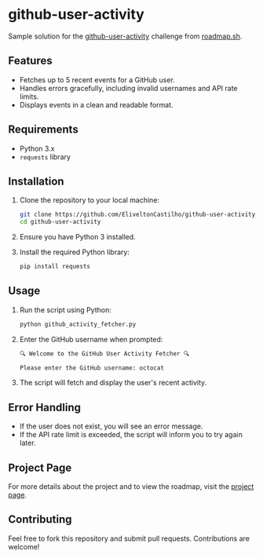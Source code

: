 # github-user-activity

Sample solution for the [github-user-activity](https://roadmap.sh/projects/github-user-activity) challenge from [roadmap.sh](https://roadmap.sh/).


## Features

- Fetches up to 5 recent events for a GitHub user.
- Handles errors gracefully, including invalid usernames and API rate limits.
- Displays events in a clean and readable format.

## Requirements

- Python 3.x
- `requests` library

## Installation

1. Clone the repository to your local machine:

    ```bash
    git clone https://github.com/EliveltonCastilho/github-user-activity.git
    cd github-user-activity
    ```

2. Ensure you have Python 3 installed.

3. Install the required Python library:

    ```bash
    pip install requests
    ```

## Usage

1. Run the script using Python:

    ```bash
    python github_activity_fetcher.py
    ```

2. Enter the GitHub username when prompted:

    ```bash
    🔍 Welcome to the GitHub User Activity Fetcher 🔍

    Please enter the GitHub username: octocat
    ```

3. The script will fetch and display the user's recent activity.

## Error Handling

- If the user does not exist, you will see an error message.
- If the API rate limit is exceeded, the script will inform you to try again later.

## Project Page

For more details about the project and to view the roadmap, visit the [project page](https://roadmap.sh/projects/github-user-activity).

## Contributing 

Feel free to fork this repository and submit pull requests. Contributions are welcome!
